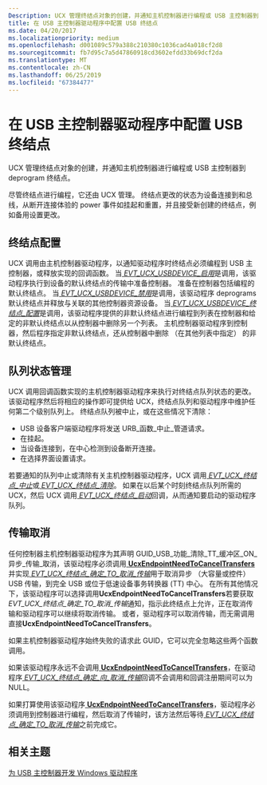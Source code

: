 ```yaml
---
Description: UCX 管理终结点对象的创建，并通知主机控制器进行编程或 USB 主控制器到 deprogram 终结点。
title: 在 USB 主控制器驱动程序中配置 USB 终结点
ms.date: 04/20/2017
ms.localizationpriority: medium
ms.openlocfilehash: d001089c579a388c210380c1036cad4a018cf2d8
ms.sourcegitcommit: fb7d95c7a5d47860918cd3602efdd33b69dcf2da
ms.translationtype: MT
ms.contentlocale: zh-CN
ms.lasthandoff: 06/25/2019
ms.locfileid: "67384477"
---
```

# <a name="configure-usb-endpoints-in-a-usb-host-controller-driver"></a>在 USB 主控制器驱动程序中配置 USB 终结点


UCX 管理终结点对象的创建，并通知主机控制器进行编程或 USB 主控制器到 deprogram 终结点。

尽管终结点进行编程，它还由 UCX 管理。 终结点更改的状态为设备连接到和总线，从断开连接体验的 power 事件如挂起和重置，并且接受新创建的终结点，例如备用设置更改。

## <a name="endpoint-configuration"></a>终结点配置


UCX 调用由主机控制器驱动程序，以通知驱动程序时终结点必须编程到 USB 主控制器，或释放实现的回调函数。 当[ *EVT\_UCX\_USBDEVICE\_启用*](https://docs.microsoft.com/windows-hardware/drivers/ddi/content/ucxusbdevice/nc-ucxusbdevice-evt_ucx_usbdevice_enable)是调用，该驱动程序执行到设备的默认终结点的传输中准备控制器。 准备在控制器包括编程的默认终结点。 当[ *EVT\_UCX\_USBDEVICE\_禁用*](https://docs.microsoft.com/windows-hardware/drivers/ddi/content/ucxusbdevice/nc-ucxusbdevice-evt_ucx_usbdevice_disable)是调用，该驱动程序 deprograms 默认终结点并释放与关联的其他控制器资源设备。 当[ *EVT\_UCX\_USBDEVICE\_终结点\_配置*](https://docs.microsoft.com/windows-hardware/drivers/ddi/content/ucxusbdevice/nc-ucxusbdevice-evt_ucx_usbdevice_endpoints_configure)是调用，该驱动程序提供的非默认终结点进行编程到列表在控制器和给定的非默认终结点以从控制器中删除另一个列表。 主机控制器驱动程序到控制器，然后程序指定非默认终结点，还从控制器中删除 （在其他列表中指定） 的非默认终结点。

## <a name="queue-state-management"></a>队列状态管理


UCX 调用回调函数实现的主机控制器驱动程序来执行对终结点队列状态的更改。 该驱动程序然后将相应的操作即可提供给 UCX，终结点队列和驱动程序中维护任何第二个级别队列上。 终结点队列被中止，或在这些情况下清除：

-   USB 设备客户端驱动程序将发送 URB\_函数\_中止\_管道请求。
-   在挂起。
-   当设备连接到，在中心检测到设备断开连接。
-   在选择界面设置请求。

若要通知的队列中止或清除有关主机控制器驱动程序，UCX 调用[ *EVT\_UCX\_终结点\_中止*](https://docs.microsoft.com/windows-hardware/drivers/ddi/content/ucxendpoint/nc-ucxendpoint-evt_ucx_endpoint_abort)或[ *EVT\_UCX\_终结点\_清除*](https://docs.microsoft.com/windows-hardware/drivers/ddi/content/ucxendpoint/nc-ucxendpoint-evt_ucx_endpoint_purge)。 如果在以后某个时刻终结点队列所需的 UCX，然后 UCX 调用[ *EVT\_UCX\_终结点\_启动*](https://docs.microsoft.com/windows-hardware/drivers/ddi/content/ucxendpoint/nc-ucxendpoint-evt_ucx_endpoint_start)回调，从而通知要启动的驱动程序队列。

## <a name="transfer-cancellation"></a>传输取消


任何控制器主机控制器驱动程序为其声明 GUID\_USB\_功能\_清除\_TT\_缓冲区\_ON\_异步\_传输\_取消，该驱动程序必须调用[ **UcxEndpointNeedToCancelTransfers** ](https://docs.microsoft.com/windows-hardware/drivers/ddi/content/ucxendpoint/nf-ucxendpoint-ucxendpointneedtocanceltransfers)并实现[ *EVT\_UCX\_终结点\_确定\_TO\_取消\_传输*](https://docs.microsoft.com/windows-hardware/drivers/ddi/content/ucxendpoint/nc-ucxendpoint-evt_ucx_endpoint_ok_to_cancel_transfers)用于取消异步 （大容量或控件） USB 传输，到完全 USB 或位于低速设备事务转换器 (TT) 中心。 在所有其他情况下，该驱动程序可以选择调用**UcxEndpointNeedToCancelTransfers**若要获取*EVT\_UCX\_终结点\_确定\_TO\_取消\_传输*通知，指示此终结点上允许，正在取消传输和驱动程序可以继续将取消传输。 或者，驱动程序可以取消传输，而无需调用直接**UcxEndpointNeedToCancelTransfers**。

如果主机控制器驱动程序始终失败的请求此 GUID，它可以完全忽略这些两个函数调用。

如果该驱动程序永远不会调用[ **UcxEndpointNeedToCancelTransfers**](https://docs.microsoft.com/windows-hardware/drivers/ddi/content/ucxendpoint/nf-ucxendpoint-ucxendpointneedtocanceltransfers)，在驱动程序[ *EVT\_UCX\_终结点\_确定\_向\_取消\_传输*](https://docs.microsoft.com/windows-hardware/drivers/ddi/content/ucxendpoint/nc-ucxendpoint-evt_ucx_endpoint_ok_to_cancel_transfers)回调不会调用和回调注册期间可以为 NULL。

如果打算使用该驱动程序[ **UcxEndpointNeedToCancelTransfers**](https://docs.microsoft.com/windows-hardware/drivers/ddi/content/ucxendpoint/nf-ucxendpoint-ucxendpointneedtocanceltransfers)，驱动程序必须调用到控制器进行编程，然后取消了传输时，该方法然后等待[ *EVT\_UCX\_终结点\_确定\_TO\_取消\_传输*](https://docs.microsoft.com/windows-hardware/drivers/ddi/content/ucxendpoint/nc-ucxendpoint-evt_ucx_endpoint_ok_to_cancel_transfers)之前完成它。

## <a name="related-topics"></a>相关主题
[为 USB 主控制器开发 Windows 驱动程序](developing-windows-drivers-for-usb-host-controllers.md)  



